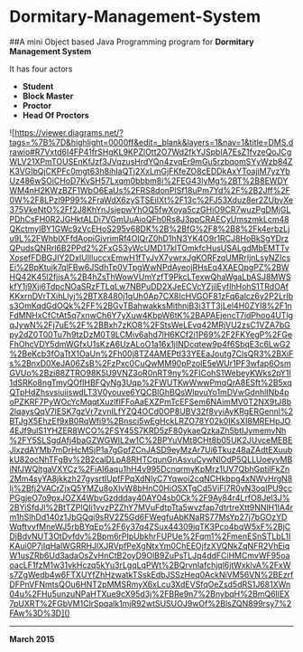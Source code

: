 # Dormitary-Management-System

##A mini Object based Java Programming program for **Dormitary Management System**

It has four actors <br />
 +  **Student** <br />
 +  **Block Master**<br />
 +  **Proctor**<br />
 +  **Head Of Proctors**<br />

![https://viewer.diagrams.net/?tags=%7B%7D&highlight=0000ff&edit=_blank&layers=1&nav=1&title=DMS.drawio#R7Vxtd6I4FP41frSHgKL9KPZlOtt2O7Wd2fkYJSpbIA7EsZ1fvzeQoJCgWLV21XPmTOUSEnKfJzf3JVqzusHrdYQn4zvqEr9mGu5rzbqomSYyWzb84ZK3VGIbQjCKPFc0mgt63h8ihIaQTj2XxLmGjFKfeZO8cEDDkAxYToajiM7yzYbUz486wSOiCHoD7KvSH57Lxqm0bbbm8i%2FEG43lyMg%2BT%2B8EWDYWM4nH2KWzBZF1WbO6EaUs%2FRS8donPlSf18uPm7Yd%2F%2B2Jff%2F0W%2F8LPzl9P99%2FraWdX6zySTSEiIXt%2F13c%2FJ53Xduz8er2ZUbvXe375VkeNtO%2Ff2J8KhYnJsjepwYhOQ5fwXoya5czGHiO9CR7wuzPgDMjGLPDhCsFH0R2JGHktALDi7VGmUuAioQFh0Rs8J3ppCRAECyUmszmkLcm48QKctmyIBY1GWc9zVcEHoS295v68DK%2B%2BfG%2F8%2B8%2Fk4erbzLju9L%2FWhbIXFfdAopiGivrimRf4OIQrZ0hD1hN3YK4O9r1RCJ8HoBkSgYDrzQPudsQNRrl6B2PPd2%2FxG53yWcUMD17klTOmkfcHusUSALgdMbEMTTvXosefFDBGJIY2DxIUlIluccxEmwH1fTyJvX7ywrxJgKORFzqUMRrIjnLsyNZIcsEi%2BpKtujk7qlFBw6JSdhTp0VTpgWwNPdAyeojRHsEq4XAEOpgPZ%2BWHQ42K45l2fjjsA%2B4hZsThWowVUmYzfT9PkcLTexwQhaWgaLbASJ8MWSkfY1j9Xji6TdpcNOaSRzFTLqLw7NBPuDD2XJeECVcYZjilEyfIhHohS1TRdOAfKKxrnDVrTXihLlyj%2BTX8480j1qUh0Ap7CX8IcHVGOF81zFq6alcz6y2P2LrIbs3OmKqdGdOQk%2FF%2BGvTBahwakksMithnjB3i3TT3jLel4H0ZYI8%2F1nFdMNHxCfCtAt5q7xnwCh6Y7yXuw4KbpW6tK%2BAPAEjencT7idPhoo4UTlgqJywN%2Fj7uE%2F%2BBxh7zKO8%2FStsWeLEvq42MRjVU2zsC1VZA7bGpy2dZ0T00Tu7h9tzDzM0T9LCMiv6ahd7lH6KCf2i1P69%2F2FKYegP%2FGeFhOhcVDY5dmWGfxU1sKzA6UzALoO1a16x1jINDcqtew9p4f6SbqE3c6LwG2%2BeKcb3fOaTtX1OaUn%2Fh00j8TZ4AMEPtI33YEEaJoutg7ClsQR3%2BXiFs%2BnxD0XeJA06ZsB%2FzPxc0CuQwMM90pPzoIE5eWUr1PF3wfap6OsmGVUo%2Bzi88ZTRO98K5U9VNZ3oR0nRT9ny%2FICohS1WebeyKWks2pY1I1dSRKo8ngTmyQOfIHBFQyNg3Uqp%2FWUTKwWwwPmqQrA8ESft%2B5xqQTpHdZhsvsiuiiswdLT3V0youve6YQCBlGhBQsWlpvuYo1mDVwGdnhlINb4poPZKRF7PyWOcYcMqqtXuzlfIFFoAaEXZPmTcEFSem6NAimMV0T2NX9tJ8b2lqaysQqV7lESK7gzVr7zvnILfYZQ4OCd0OP8UBV32f8vyiAyKRgERGennl%2BTJgX5EhzEf9xB0RqWfi9%2Bnsci5wEgHckLRZO78Y02k0IKsXI8MREHpJO4EJf9ulS1YHZER8WCO%2FSY45S7KRD5zF80ykaeQzkaZh5btIJymemvNh%2FY5SLSgdAfj4baGZWGWlL2w1C%2BPYuVMt8CHt8b05UK2JUvceMEBEJlxzdAYMb7mDrHcMSjP1a7gGpfZCnJASD9eyMzAr7Ui6Tkuz48aZAdtEXuubkU82ocNhTFgBv%2B2calDLpA8RHTCqunGnAsvuCywNlOdP5QLLUoeyvMBiNfJWQltgaVXYCz%2FiAI6aqu1hH4v995DcnqrmyKpMrz1UV7QbhGptilFkZn2Mm4syYA8jkkzh27gysrtIUpfFPqXdNlyC7Yqwoi2cqNCHkbpg4xNWvHrgN8Ij%2Bfj2VACrZjxQ5YMZu8oXIvW8bHnC0HiOSXTgCd5ViFl7R0yN3oqIPU9ccPGgjeO7o9pxJOZX4WbvGzddday40AY04sb0Ck%2F9Ay84r4LrfO8Jel3J%2BYiSfdJl%2BtTZPlQIi1vvzPZZhY7MVuFdtpTta5wvzfap7dtrtreXtt9NNlH1IA4rm1hSlhDd140z1JbGQqi9sRV2Z5Gd6FWegfuAbKNaRS77MsYp27j7bGOzYDWqftvvfMneWJ5rbBYqEp%2F6y37q4ZSux44309iqTK3Pco4bqW5xF%2BjCDjBdvNUT3OtDvfdv%2Bpm6rPIpUbkhrFUPUe%2Fqm1%2FmenESnSTLbL1IKAui0P7jIqHalWGRRHJlXJRVpfPeXgNtxYm0ChEEOjfzXVQNkZqNFR2VhEiqW1usZRb6Ud3adaOsZvHnCtB2oyD9OlB9ZuPsTLJq4ddFCiHMCmvWF95oaoacLF1fzM1w31vkHczq5kYu3rLgqLqPWt%2BQrvnIafchjql6jtWxklvA%2FxWs7ZgWedb4w6FTXUYfZhHzwatkTSskEdbJSSzHeq0AckNiVM56VN%2BEzrfDFPnVFNmtsQOu6HNT2pMMSRmyX6xLcu3XdEVSfqOeZsd5dRS1J681XWn04u%2FHu5unzuNPaHTXue9cX95d3j%2FBRe9n7%2BnybqH%2BmQ6llEX7pUXRT%2FGbVM1ClrSpqalk1mjR92wtSUSUOJ9wOf%2BlsZQN899rsy7%2FAw%3D%3D]()
 
 ---
 **March 2015**
